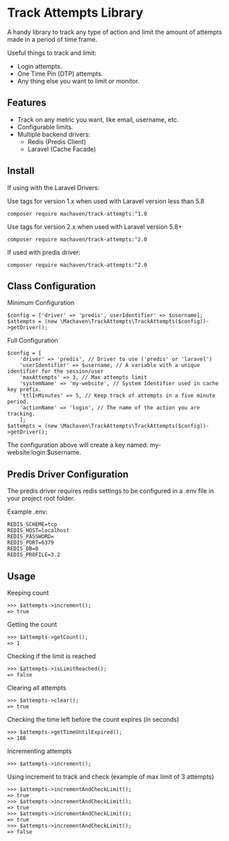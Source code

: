Track Attempts Library
=========================

A handy library to track any type of action and limit the amount of attempts made in a period of time frame.

Useful things to track and limit:

* Login attempts.
* One Time Pin (OTP) attempts.
* Any thing else you want to limit or monitor.

Features
--------

* Track on any metric you want, like email, username, etc.
* Configurable limits.
* Multiple backend drivers:
    - Redis (Predis Client)
    - Laravel (Cache Facade)

Install
--------
If using with the Laravel Drivers:

Use tags for version 1.x when used with Laravel version less than 5.8

```composer require machaven/track-attempts:^1.0```

Use tags for version 2.x when used with Laravel version 5.8+

```composer require machaven/track-attempts:^2.0```

If used with predis driver:

```composer require machaven/track-attempts:^2.0```


Class Configuration
--------
Minimum Configuration
```
$config = ['driver' => 'predis', userIdentifier' => $username];
$attempts = (new \Machaven\TrackAttempts\TrackAttempts($config))->getDriver();

```
Full Configuration
```
$config = [
    'driver' => 'predis', // Driver to use ('predis' or 'laravel')
    'userIdentifier' => $username, // A variable with a unique identifier for the session/user
    'maxAttempts' => 3, // Max attempts limit
    'systemName' => 'my-website', // System Identifier used in cache key prefix.
    'ttlInMinutes' => 5, // Keep track of attempts in a five minute period.
    'actionName' => 'login', // The name of the action you are tracking.
    ];
$attempts = (new \Machaven\TrackAttempts\TrackAttempts($config))->getDriver();
```

The configuration above will create a key named: my-website:login:$username.

Predis Driver Configuration
--------
The predis driver requires redis settings to be configured in a .env file in your project root folder.

Example .env:
```
REDIS_SCHEME=tcp
REDIS_HOST=localhost
REDIS_PASSWORD=
REDIS_PORT=6379
REDIS_DB=0
REDIS_PROFILE=3.2
``` 

Usage
--------

Keeping count
```
>>> $attempts->increment();
=> true
```

Getting the count
```
>>> $attempts->getCount();
=> 1
```

Checking if the limit is reached
```
>>> $attempts->isLimitReached();
=> false
```

Clearing all attempts
```
>>> $attempts->clear();
=> true
```

Checking the time left before the count expires (in seconds)
```
>>> $attempts->getTimeUntilExpired();
=> 188
```

Incrementing attempts
```
>>> $attempts->increment();
```

Using increment to track and check (example of max limit of 3 attempts)
```
>>> $attempts->incrementAndCheckLimit();
=> true
>>> $attempts->incrementAndCheckLimit();
=> true
>>> $attempts->incrementAndCheckLimit();
=> true
>>> $attempts->incrementAndCheckLimit();
=> false
```
